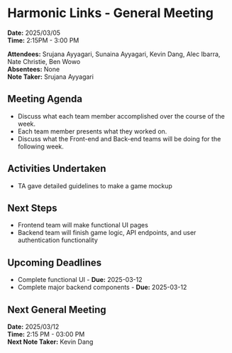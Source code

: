 # Harmonic Links - General Meeting

**Date:** 2025/03/05 \
**Time:** 2:15PM - 3:00 PM

**Attendees:** Srujana Ayyagari, Sunaina Ayyagari, Kevin Dang, Alec Ibarra, Nate Christie, Ben Wowo \
**Absentees:** None\
**Note Taker:** Srujana Ayyagari

## Meeting Agenda
- Discuss what each team member accomplished over the course of the week.
- Each team member presents what they worked on.
- Discuss what the Front-end and Back-end teams will be doing for the following week.

## Activities Undertaken
- TA gave detailed guidelines to make a game mockup 

## Next Steps
- Frontend team will make functional UI pages
- Backend team will finish game logic, API endpoints, and user authentication functionality

## Upcoming Deadlines
- Complete functional UI - **Due:** 2025-03-12
- Complete major backend components - **Due:** 2025-03-12

## Next General Meeting
**Date:** 2025/03/12 \
**Time:** 2:15 PM - 03:00 PM\
**Next Note Taker:** Kevin Dang
